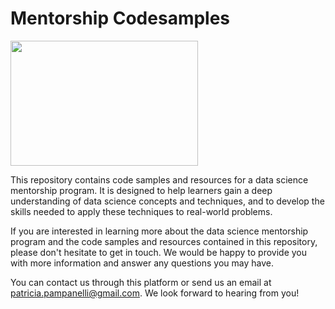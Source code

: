 # Mentorship Codesamples

<img src="https://user-images.githubusercontent.com/38949950/209966424-8df3d478-b2aa-4857-a460-43f3176f787e.png" width="300" height="200" />


This repository contains code samples and resources for a data science mentorship program. It is designed to help learners gain a deep understanding of data science concepts and techniques, and to develop the skills needed to apply these techniques to real-world problems. 

If you are interested in learning more about the data science mentorship program and the code samples and resources contained in this repository, please don't hesitate to get in touch. We would be happy to provide you with more information and answer any questions you may have.

You can contact us through this platform or send us an email at patricia.pampanelli@gmail.com. We look forward to hearing from you!
